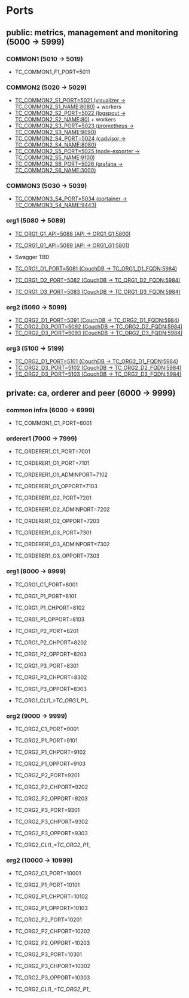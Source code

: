# Ports

## public: metrics, management and monitoring (5000 -> 5999)

### COMMON1 (5010 -> 5019)

* TC_COMMON1_F1_PORT=5011

### COMMON2 (5020 -> 5029)

* [TC_COMMON2_S1_PORT=5021 (visualizer -> TC_COMMON2_S1_NAME:8080)](http://35.158.186.93:5021) + workers
* [TC_COMMON2_S2_PORT=5022 (logspout -> TC_COMMON2_S2_NAME:80)](http://35.158.186.93:5022/logs) + workers
* [TC_COMMON2_S3_PORT=5023 (prometheus -> TC_COMMON2_S3_NAME:9090)](http://35.158.186.93:5023)
* [TC_COMMON2_S4_PORT=5024 (cadvisor -> TC_COMMON2_S4_NAME:8080)](http://35.158.186.93:5024)
* [TC_COMMON2_S5_PORT=5025 (node-exporter -> TC_COMMON2_S5_NAME:9100)](http://35.158.186.93:5025)
* [TC_COMMON2_S6_PORT=5026 (grafana -> TC_COMMON2_S6_NAME:3000)](http://35.158.186.93:5026)

### COMMON3 (5030 -> 5039)

* [TC_COMMON3_S4_PORT=5034 (portainer -> TC_COMMON3_S4_NAME:9443)](https://35.158.186.93:5034)

### org1 (5080 -> 5089)

* [TC_ORG1_G1_API=5088 (API -> ORG1_G1:5800)](http://35.158.186.93:5088/)
* [TC_ORG1_G1_API=5089 (API -> ORG1_G1:5801)](https://35.158.186.93:5099/)
* Swagger TBD

* [TC_ORG1_D1_PORT=5081 (CouchDB -> TC_ORG1_D1_FQDN:5984)](http://35.158.186.93:5081/_utils/#login)
* [TC_ORG1_D2_PORT=5082 (CouchDB -> TC_ORG1_D2_FQDN:5984)](http://35.158.186.93:5082/_utils/#login)
* [TC_ORG1_D3_PORT=5083 (CouchDB -> TC_ORG1_D3_FQDN:5984)](http://35.158.186.93:5083/_utils/#login)

### org2 (5090 -> 5099)

* [TC_ORG2_D1_PORT=5091 (CouchDB -> TC_ORG2_D1_FQDN:5984)](http://35.158.186.93:5091/_utils/#login)
* [TC_ORG2_D3_PORT=5092 (CouchDB -> TC_ORG2_D2_FQDN:5984)](http://35.158.186.93:5092/_utils/#login)
* [TC_ORG2_D3_PORT=5093 (CouchDB -> TC_ORG2_D3_FQDN:5984)](http://35.158.186.93:5093/_utils/#login)

### org3 (5100 -> 5199)

* [TC_ORG2_D1_PORT=5101 (CouchDB -> TC_ORG2_D1_FQDN:5984)](http://35.158.186.93:5101/_utils/#login)
* [TC_ORG2_D3_PORT=5102 (CouchDB -> TC_ORG2_D2_FQDN:5984)](http://35.158.186.93:5102/_utils/#login)
* [TC_ORG2_D3_PORT=5103 (CouchDB -> TC_ORG2_D3_FQDN:5984)](http://35.158.186.93:5103/_utils/#login)

## private: ca, orderer and peer (6000 -> 9999)

### common infra (6000 -> 6999)

* TC_COMMON1_C1_PORT=6001

### orderer1 (7000 -> 7999)

* TC_ORDERER1_C1_PORT=7001

* TC_ORDERER1_O1_PORT=7101
* TC_ORDERER1_O1_ADMINPORT=7102
* TC_ORDERER1_O1_OPPORT=7103

* TC_ORDERER1_O2_PORT=7201
* TC_ORDERER1_O2_ADMINPORT=7202
* TC_ORDERER1_O2_OPPORT=7203

* TC_ORDERER1_O3_PORT=7301
* TC_ORDERER1_O3_ADMINPORT=7302
* TC_ORDERER1_O3_OPPORT=7303

### org1 (8000 -> 8999)

* TC_ORG1_C1_PORT=8001

* TC_ORG1_P1_PORT=8101
* TC_ORG1_P1_CHPORT=8102
* TC_ORG1_P1_OPPORT=8103

* TC_ORG1_P2_PORT=8201
* TC_ORG1_P2_CHPORT=8202
* TC_ORG1_P2_OPPORT=8203

* TC_ORG1_P3_PORT=8301
* TC_ORG1_P3_CHPORT=8302
* TC_ORG1_P3_OPPORT=8303

* TC_ORG1_CLI1_*=TC_ORG1_P1_*

### org2 (9000 -> 9999)

* TC_ORG2_C1_PORT=9001

* TC_ORG2_P1_PORT=9101
* TC_ORG2_P1_CHPORT=9102
* TC_ORG2_P1_OPPORT=9103

* TC_ORG2_P2_PORT=9201
* TC_ORG2_P2_CHPORT=9202
* TC_ORG2_P2_OPPORT=9203

* TC_ORG2_P3_PORT=9301
* TC_ORG2_P3_CHPORT=9302
* TC_ORG2_P3_OPPORT=9303

* TC_ORG2_CLI1_*=TC_ORG2_P1_*

### org2 (10000 -> 10999)

* TC_ORG2_C1_PORT=10001

* TC_ORG2_P1_PORT=10101
* TC_ORG2_P1_CHPORT=10102
* TC_ORG2_P1_OPPORT=10103

* TC_ORG2_P2_PORT=10201
* TC_ORG2_P2_CHPORT=10202
* TC_ORG2_P2_OPPORT=10203

* TC_ORG2_P3_PORT=10301
* TC_ORG2_P3_CHPORT=10302
* TC_ORG2_P3_OPPORT=10303

* TC_ORG2_CLI1_*=TC_ORG2_P1_*
